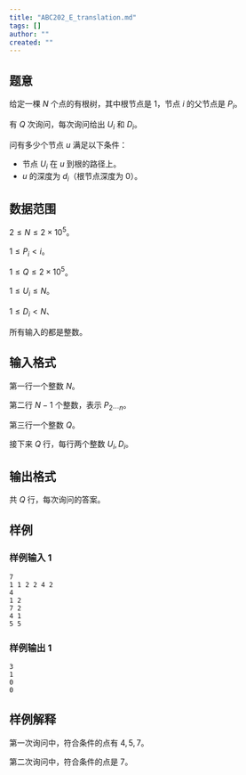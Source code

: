 ```yaml
---
title: "ABC202_E_translation.md"
tags: []
author: ""
created: ""
---
```


## 题意

给定一棵 $N$ 个点的有根树，其中根节点是 $1$，节点 $i$ 的父节点是 $P_i$。

有 $Q$ 次询问，每次询问给出 $U_i$ 和 $D_i$。

问有多少个节点 $u$ 满足以下条件：

- 节点 $U_i$ 在 $u$ 到根的路径上。
- $u$ 的深度为 $d_i$（根节点深度为 $0$）。

## 数据范围

$2\le N\le 2\times 10^5$。

$1\le P_i < i$。

$1\le Q\le 2\times 10^5$。

$1\le U_i\le N$。

$1\le D_i < N$、

所有输入的都是整数。

## 输入格式

第一行一个整数 $N$。

第二行 $N-1$ 个整数，表示 $P_{2\cdots n}$。

第三行一个整数 $Q$。

接下来 $Q$ 行，每行两个整数 $U_i,D_i$。

## 输出格式

共 $Q$ 行，每次询问的答案。

## 样例

### 样例输入 1

```
7
1 1 2 2 4 2
4
1 2
7 2
4 1
5 5
```

### 样例输出 1

```
3
1
0
0
```

## 样例解释

第一次询问中，符合条件的点有 $4,5,7$。

第二次询问中，符合条件的点是 $7$。


